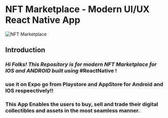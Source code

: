 # NFT Marketplace - Modern UI/UX React Native App
![NFT Marketplace](https://i.ibb.co/X5kYdvB/image.png)

## Introduction
 ### *Hi Folks! This Repository is for modern NFT Marketplace for IOS and ANDROID built using* **#ReactNative** !
 ### use it on Expo go from Playstore and AppStore for Android and IOS respeectively!!
 ### This App Enables the users to buy, sell and trade their digital collectibles and assets in the most seamless manner.
